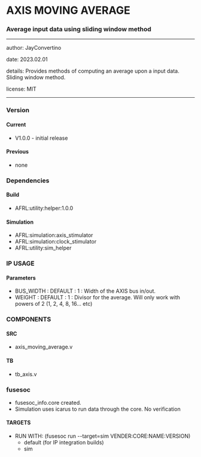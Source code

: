 # AXIS MOVING AVERAGE
### Average input data using sliding window method
---

   author: JayConvertino  
   
   date: 2023.02.01
   
   details: Provides methods of computing an average upon a input data. Sliding window method.
      
   license: MIT   
   
---

### Version
#### Current
  - V1.0.0 - initial release

#### Previous
  - none

### Dependencies
#### Build
  - AFRL:utility:helper:1.0.0
  
#### Simulation
  - AFRL:simulation:axis_stimulator
  - AFRL:simulation:clock_stimulator
  - AFRL:utility:sim_helper

### IP USAGE
#### Parameters

* BUS_WIDTH : DEFAULT : 1 : Width of the AXIS bus in/out.
* WEIGHT    : DEFAULT : 1 : Divisor for the average. Will only work with powers of 2 (1, 2, 4, 8, 16... etc)

### COMPONENTS
#### SRC

* axis_moving_average.v
  
#### TB

* tb_axis.v
  
### fusesoc

* fusesoc_info.core created.
* Simulation uses icarus to run data through the core. No verification

#### TARGETS

* RUN WITH: (fusesoc run --target=sim VENDER:CORE:NAME:VERSION)
  - default (for IP integration builds)
  - sim
